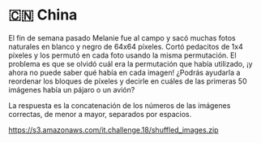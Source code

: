 # 🇨🇳 China

El fin de semana pasado Melanie fue al campo y sacó muchas fotos naturales en blanco y negro de 64x64 píxeles. Cortó pedacitos de 1x4 píxeles y los permutó en cada foto usando la misma permutación. El problema es que se olvidó cuál era la permutación que había utilizado, ¡y ahora no puede saber qué había en cada imagen! ¿Podrás ayudarla a reordenar los bloques de píxeles y decirle en cuáles de las primeras 50 imágenes había un pájaro o un avión?

La respuesta es la concatenación de los números de las imágenes correctas, de menor a mayor, separados por espacios.

https://s3.amazonaws.com/it.challenge.18/shuffled_images.zip